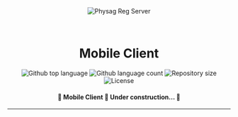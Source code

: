 <div align="center" id="top"> 
  <img src="./.github/app.gif" alt="Physag Reg Server" />

  &#xa0;

  <!-- <a href="https://physagregserver.netlify.app">Demo</a> -->
</div>

<h1 align="center">Mobile Client</h1>

<p align="center">
  <img alt="Github top language" src="https://img.shields.io/github/languages/top/{{YOUR_GITHUB_USERNAME}}/physag-reg-server?color=56BEB8">

  <img alt="Github language count" src="https://img.shields.io/github/languages/count/{{YOUR_GITHUB_USERNAME}}/physag-reg-server?color=56BEB8">

  <img alt="Repository size" src="https://img.shields.io/github/repo-size/{{YOUR_GITHUB_USERNAME}}/physag-reg-server?color=56BEB8">

  <img alt="License" src="https://img.shields.io/github/license/{{YOUR_GITHUB_USERNAME}}/physag-reg-server?color=56BEB8">

  <!-- <img alt="Github issues" src="https://img.shields.io/github/issues/{{YOUR_GITHUB_USERNAME}}/physag-reg-server?color=56BEB8" /> -->

  <!-- <img alt="Github forks" src="https://img.shields.io/github/forks/{{YOUR_GITHUB_USERNAME}}/physag-reg-server?color=56BEB8" /> -->

  <!-- <img alt="Github stars" src="https://img.shields.io/github/stars/{{YOUR_GITHUB_USERNAME}}/physag-reg-server?color=56BEB8" /> -->
</p>

<!-- Status -->

<h4 align="center"> 
	🚧  Mobile Client 🚀 Under construction...  🚧
</h4> 

<hr> 


